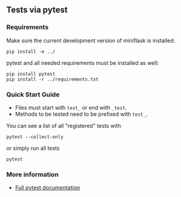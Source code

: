 ## Tests via pytest

### Requirements

Make sure the current development version of miniflask is installed:
```
pip install -e ../
```

pytest and all needed requirements must be installed as well:
```
pip install pytest
pip install -r ../requirements.txt
```

### Quick Start Guide

- Files must start with `test_` or end with `_test`.
- Methods to be tested need to be prefixed with `test_`. 

You can see a list of all "registered" tests with
```
pytest --collect-only
``` 

or simply run all tests
```
pytest
```

### More information

- [Full pytest documentation](https://docs.pytest.org/)
